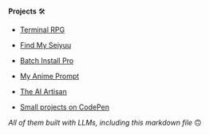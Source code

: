 **Projects** 🛠️


*   [Terminal RPG](Terminal-RPG.md)
  
*   [Find My Seiyuu](FindMySeiyuu.md)
      
*   [Batch Install Pro](BatchInstallPro.md)
      
*   [My Anime Prompt](https://github.com/MyAnimePrompt)
      
*   [The AI Artisan](https://github.com/levent1ozgur/The-AI-Artisan)
  
*   [Small projects on CodePen](https://codepen.io/levent1ozgur/)
      
_All of them built with LLMs, including this markdown file_ 🙃

